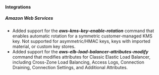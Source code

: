 
#### Integrations

##### Amazon Web Services

- Added support for the ***aws-kms-key-enable-rotation*** command that enables automatic rotation for a symmetric customer-managed KMS key. Not supported for asymmetric/HMAC keys, keys with imported material, or custom key stores.
- Added support for the ***aws-elb-load-balancer-attributes-modify*** command that modifies attributes for Classic Elastic Load Balancer, including Cross-Zone Load Balancing, Access Logs, Connection Draining, Connection Settings, and Additional Attributes.
